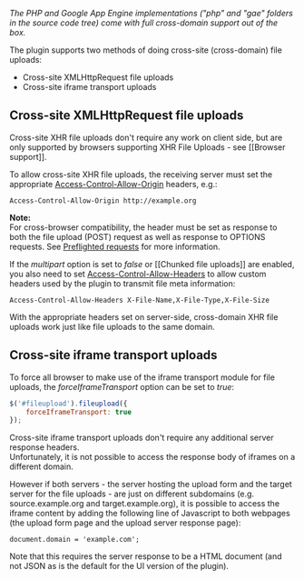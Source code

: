 *The PHP and Google App Engine implementations ("php" and "gae" folders in the source code tree) come with full cross-domain support out of the box.*


The plugin supports two methods of doing cross-site (cross-domain) file uploads:

* Cross-site XMLHttpRequest file uploads
* Cross-site iframe transport uploads

## Cross-site XMLHttpRequest file uploads
Cross-site XHR file uploads don't require any work on client side, but are only supported by browsers supporting XHR File Uploads - see [[Browser support]].

To allow cross-site XHR file uploads, the receiving server must set the appropriate [Access-Control-Allow-Origin](https://developer.mozilla.org/En/HTTP_access_control#Access-Control-Allow-Origin) headers, e.g.:

```
Access-Control-Allow-Origin http://example.org
```

**Note:**  
For cross-browser compatibility, the header must be set as response to both the file upload (POST) request as well as response to OPTIONS requests. See [Preflighted requests](https://developer.mozilla.org/En/HTTP_access_control#Preflighted_requests) for more information.

If the *multipart* option is set to *false* or [[Chunked file uploads]] are enabled, you also need to set [Access-Control-Allow-Headers](https://developer.mozilla.org/En/HTTP_access_control#Access-Control-Allow-Headers) to allow custom headers used by the plugin to transmit file meta information:

```
Access-Control-Allow-Headers X-File-Name,X-File-Type,X-File-Size
```

With the appropriate headers set on server-side, cross-domain XHR file uploads work just like file uploads to the same domain.

## Cross-site iframe transport uploads

To force all browser to make use of the iframe transport module for file uploads, the *forceIframeTransport* option can be set to *true*:

```js
$('#fileupload').fileupload({
    forceIframeTransport: true
});
```

Cross-site iframe transport uploads don't require any additional server response headers.  
Unfortunately, it is not possible to access the response body of iframes on a different domain.

However if both servers - the server hosting the upload form and the target server for the file uploads - are just on different subdomains (e.g. source.example.org and target.example.org), it is possible to access the iframe content by adding the following line of Javascript to both webpages (the upload form page and the upload server response page):

```
document.domain = 'example.com';
```

Note that this requires the server response to be a HTML document (and not JSON as is the default for the UI version of the plugin).